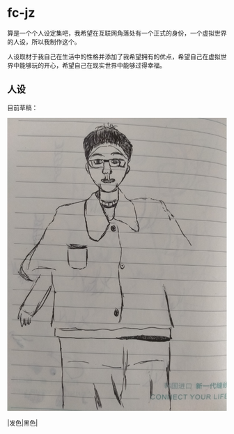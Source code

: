 # fc-jz
算是一个个人设定集吧，我希望在互联网角落处有一个正式的身份，一个虚拟世界的人设，所以我制作这个。

人设取材于我自己在生活中的性格并添加了我希望拥有的优点，希望自己在虚拟世界中能够玩的开心，希望自己在现实世界中能够过得幸福。

## 人设

目前草稿：

![me](https://github.com/fcjz/fc-jz/blob/main/%E8%87%AA%E6%88%91%E7%94%BB%E5%83%8F.jpg)

|发色|黑色|
